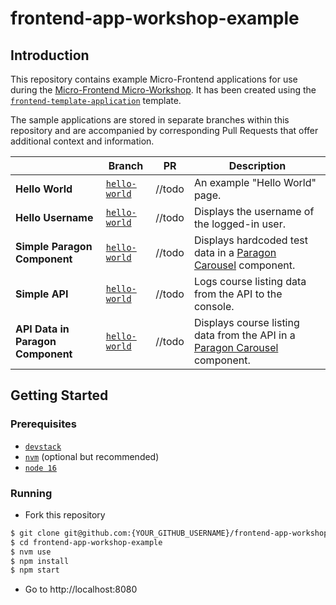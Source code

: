 # frontend-app-workshop-example

## Introduction

This repository contains example Micro-Frontend applications for use during the [Micro-Frontend Micro-Workshop](https://github.com/brian-smith-tcril/mfe-workshop-2023). It has been created using the [`frontend-template-application`](https://github.com/openedx/frontend-template-application) template.

The sample applications are stored in separate branches within this repository and are accompanied by corresponding Pull Requests that offer additional context and information.

| | Branch | PR | Description |
| - | - | - | - |
| **Hello World** | [`hello-world`](https://github.com/brian-smith-tcril/frontend-app-workshop-example/tree/hello-world) | //todo | An example "Hello World" page. |
| **Hello Username**  | [`hello-world`](https://github.com/brian-smith-tcril/frontend-app-workshop-example/tree/hello-world) | //todo | Displays the username of the logged-in user. |
| **Simple Paragon Component** | [`hello-world`](https://github.com/brian-smith-tcril/frontend-app-workshop-example/tree/hello-world) | //todo | Displays hardcoded test data in a [Paragon Carousel](https://paragon-openedx.netlify.app/components/carousel/)  component. |
| **Simple API** | [`hello-world`](https://github.com/brian-smith-tcril/frontend-app-workshop-example/tree/hello-world) | //todo | Logs course listing data from the API to the console. |
| **API Data in Paragon Component** | [`hello-world`](https://github.com/brian-smith-tcril/frontend-app-workshop-example/tree/hello-world) | //todo | Displays course listing data from the API in a [Paragon Carousel](https://paragon-openedx.netlify.app/components/carousel/)  component. |


## Getting Started

### Prerequisites

* [`devstack`](https://github.com/brian-smith-tcril/mfe-workshop-2023#setting-up-devstack)
* [`nvm`](https://github.com/nvm-sh/nvm) (optional but recommended)
* [`node 16`](https://nodejs.dev/en/)

### Running

* Fork this repository

```sh
$ git clone git@github.com:{YOUR_GITHUB_USERNAME}/frontend-app-workshop-example.git
$ cd frontend-app-workshop-example
$ nvm use
$ npm install
$ npm start
```

* Go to http://localhost:8080
